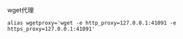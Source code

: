 wget代理

```
alias wgetproxy='wget -e http_proxy=127.0.0.1:41091 -e https_proxy=127.0.0.1:41091'
```

